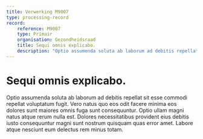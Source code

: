 ```yaml
---
title: Verwerking M9007
type: processing-record
record:
    reference: M9007
    type: Primair
    organisation: Gezondheidsraad
    title: Sequi omnis explicabo.
    description: "Optio assumenda soluta ab laborum ad debitis repellat sit esse commodi repellat voluptatum fugit. Vero natus quo eos odit facere minima eos dolores sunt maiores omnis fuga sunt consequuntur. Optio ullam magni natus atque rerum nulla est. Dolores necessitatibus provident eius debitis iusto consequuntur magni sunt nostrum quisquam quas error amet. Labore atque nesciunt eum delectus rem minus totam."
---
```


# Sequi omnis explicabo.

Optio assumenda soluta ab laborum ad debitis repellat sit esse commodi repellat voluptatum fugit. Vero natus quo eos odit facere minima eos dolores sunt maiores omnis fuga sunt consequuntur. Optio ullam magni natus atque rerum nulla est. Dolores necessitatibus provident eius debitis iusto consequuntur magni sunt nostrum quisquam quas error amet. Labore atque nesciunt eum delectus rem minus totam.
